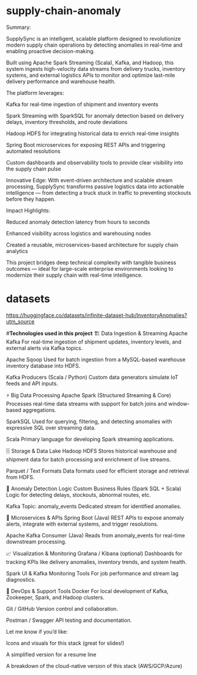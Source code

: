 # supply-chain-anomaly
Summary:

SupplySync is an intelligent, scalable platform designed to revolutionize modern supply chain operations by detecting anomalies in real-time and enabling proactive decision-making.

Built using Apache Spark Streaming (Scala), Kafka, and Hadoop, this system ingests high-velocity data streams from delivery trucks, inventory systems, and external logistics APIs to monitor and optimize last-mile delivery performance and warehouse health.

The platform leverages:

Kafka for real-time ingestion of shipment and inventory events

Spark Streaming with SparkSQL for anomaly detection based on delivery delays, inventory thresholds, and route deviations

Hadoop HDFS for integrating historical data to enrich real-time insights

Spring Boot microservices for exposing REST APIs and triggering automated resolutions

Custom dashboards and observability tools to provide clear visibility into the supply chain pulse

Innovative Edge: With event-driven architecture and scalable stream processing, SupplySync transforms passive logistics data into actionable intelligence — from detecting a truck stuck in traffic to preventing stockouts before they happen.

Impact Highlights:

Reduced anomaly detection latency from hours to seconds

Enhanced visibility across logistics and warehousing nodes

Created a reusable, microservices-based architecture for supply chain analytics

This project bridges deep technical complexity with tangible business outcomes — ideal for large-scale enterprise environments looking to modernize their supply chain with real-time intelligence.

# datasets
https://huggingface.co/datasets/infinite-dataset-hub/InventoryAnomalies?utm_source

#**Technologies used in this project**
🏗 Data Ingestion & Streaming
Apache Kafka
For real-time ingestion of shipment updates, inventory levels, and external alerts via Kafka topics.

Apache Sqoop
Used for batch ingestion from a MySQL-based warehouse inventory database into HDFS.

Kafka Producers (Scala / Python)
Custom data generators simulate IoT feeds and API inputs.

⚡ Big Data Processing
Apache Spark (Structured Streaming & Core)
Processes real-time data streams with support for batch joins and window-based aggregations.

SparkSQL
Used for querying, filtering, and detecting anomalies with expressive SQL over streaming data.

Scala
Primary language for developing Spark streaming applications.

🗄️ Storage & Data Lake
Hadoop HDFS
Stores historical warehouse and shipment data for batch processing and enrichment of live streams.

Parquet / Text Formats
Data formats used for efficient storage and retrieval from HDFS.

🧪 Anomaly Detection Logic
Custom Business Rules (Spark SQL + Scala)
Logic for detecting delays, stockouts, abnormal routes, etc.

Kafka Topic: anomaly_events
Dedicated stream for identified anomalies.

🧩 Microservices & APIs
Spring Boot (Java)
REST APIs to expose anomaly alerts, integrate with external systems, and trigger resolutions.

Apache Kafka Consumer (Java)
Reads from anomaly_events for real-time downstream processing.

📈 Visualization & Monitoring
Grafana / Kibana (optional)
Dashboards for tracking KPIs like delivery anomalies, inventory trends, and system health.

Spark UI & Kafka Monitoring Tools
For job performance and stream lag diagnostics.

🧰 DevOps & Support Tools
Docker
For local development of Kafka, Zookeeper, Spark, and Hadoop clusters.

Git / GitHub
Version control and collaboration.

Postman / Swagger
API testing and documentation.

Let me know if you’d like:

Icons and visuals for this stack (great for slides!)

A simplified version for a resume line

A breakdown of the cloud-native version of this stack (AWS/GCP/Azure)

    
